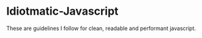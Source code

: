 Idiotmatic-Javascript
=====================

These are guidelines I follow for clean, readable and performant javascript.

